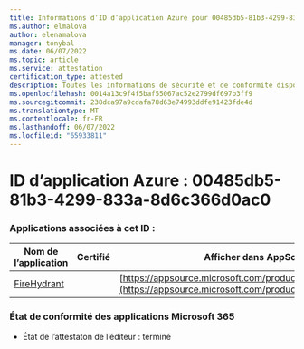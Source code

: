 ```yaml
---
title: Informations d’ID d’application Azure pour 00485db5-81b3-4299-833a-8d6c366d0ac0
ms.author: elmalova
author: elenamalova
manager: tonybal
ms.date: 06/07/2022
ms.topic: article
ms.service: attestation
certification_type: attested
description: Toutes les informations de sécurité et de conformité disponibles pour 00485db5-81b3-4299-833a-8d6c366d0ac0.
ms.openlocfilehash: 0014a13c9f4f5baf55067ac52e2799df697b3ff9
ms.sourcegitcommit: 238dca97a9cdafa78d63e74993ddfe91423fde4d
ms.translationtype: MT
ms.contentlocale: fr-FR
ms.lasthandoff: 06/07/2022
ms.locfileid: "65933811"
---
```

# <a name="azure-app-id-00485db5-81b3-4299-833a-8d6c366d0ac0"></a>ID d’application Azure : 00485db5-81b3-4299-833a-8d6c366d0ac0


### <a name="apps-associated-with-this-id"></a>Applications associées à cet ID :
| **Nom de l’application** | **Certifié** | **Afficher dans AppSource** |
|--------------|---------------|-----------------------|
| [FireHydrant](../forward/WA200003794.md) |  | [https://appsource.microsoft.com/product/office/WA200003794](https://appsource.microsoft.com/product/office/WA200003794) |

### <a name="microsoft-365-app-compliance-status"></a>État de conformité des applications Microsoft 365
- État de l’attestaton de l’éditeur : terminé
